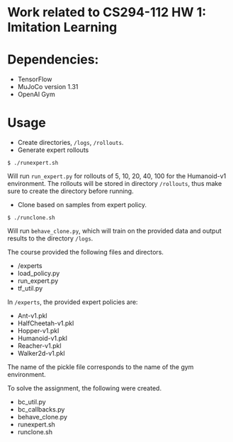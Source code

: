 # Work related to CS294-112 HW 1: Imitation Learning

# Dependencies: 
- TensorFlow
- MuJoCo version 1.31
- OpenAI Gym

# Usage
- Create directories, `/logs`, `/rollouts`.
- Generate expert rollouts
 
`$ ./runexpert.sh`

Will run `run_expert.py` for rollouts of 5, 10, 20, 40, 100 for the Humanoid-v1
environment. The rollouts will be stored in directory `/rollouts`, thus make sure
to create the directory before running.

- Clone based on samples from expert policy.

`$ ./runclone.sh`

Will run `behave_clone.py`, which will train on the provided data and output
results to the directory `/logs`.

The course provided the following files and directors.
- /experts
- load_policy.py
- run_expert.py
- tf_util.py

In `/experts`, the provided expert policies are:
* Ant-v1.pkl
* HalfCheetah-v1.pkl
* Hopper-v1.pkl
* Humanoid-v1.pkl
* Reacher-v1.pkl
* Walker2d-v1.pkl

The name of the pickle file corresponds to the name of the gym environment.

To solve the assignment, the following were created.
- bc_util.py
- bc_callbacks.py
- behave_clone.py
- runexpert.sh
- runclone.sh
